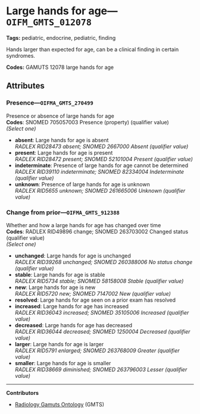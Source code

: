 # Large hands for age—`OIFM_GMTS_012078`

**Tags:** pediatric, endocrine, pediatric, finding

Hands larger than expected for age, can be a clinical finding in certain syndromes.

**Codes:** GAMUTS 12078 large hands for age

## Attributes

### Presence—`OIFMA_GMTS_270499`

Presence or absence of large hands for age  
**Codes**: SNOMED 705057003 Presence (property) (qualifier value)  
*(Select one)*

- **absent**: Large hands for age is absent  
_RADLEX RID28473 absent; SNOMED 2667000 Absent (qualifier value)_
- **present**: Large hands for age is present  
_RADLEX RID28472 present; SNOMED 52101004 Present (qualifier value)_
- **indeterminate**: Presence of large hands for age cannot be determined  
_RADLEX RID39110 indeterminate; SNOMED 82334004 Indeterminate (qualifier value)_
- **unknown**: Presence of large hands for age is unknown  
_RADLEX RID5655 unknown; SNOMED 261665006 Unknown (qualifier value)_

### Change from prior—`OIFMA_GMTS_912388`

Whether and how a large hands for age has changed over time  
**Codes**: RADLEX RID49896 change; SNOMED 263703002 Changed status (qualifier value)  
*(Select one)*

- **unchanged**: Large hands for age is unchanged  
_RADLEX RID39268 unchanged; SNOMED 260388006 No status change (qualifier value)_
- **stable**: Large hands for age is stable  
_RADLEX RID5734 stable; SNOMED 58158008 Stable (qualifier value)_
- **new**: Large hands for age is new  
_RADLEX RID5720 new; SNOMED 7147002 New (qualifier value)_
- **resolved**: Large hands for age seen on a prior exam has resolved  
- **increased**: Large hands for age has increased  
_RADLEX RID36043 increased; SNOMED 35105006 Increased (qualifier value)_
- **decreased**: Large hands for age has decreased  
_RADLEX RID36044 decreased; SNOMED 1250004 Decreased (qualifier value)_
- **larger**: Large hands for age is larger  
_RADLEX RID5791 enlarged; SNOMED 263768009 Greater (qualifier value)_
- **smaller**: Large hands for age is smaller  
_RADLEX RID38669 diminished; SNOMED 263796003 Lesser (qualifier value)_

---

**Contributors**

- [Radiology Gamuts Ontology](https://gamuts.net/) (GMTS)